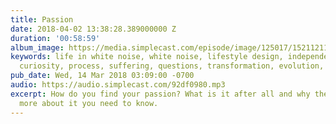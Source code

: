 ```yaml
---
title: Passion
date: 2018-04-02 13:38:28.389000000 Z
duration: '00:58:59'
album_image: https://media.simplecast.com/episode/image/125017/1521121175-artwork.jpg
keywords: life in white noise, white noise, lifestyle design, independent work, passion,
  curiosity, process, suffering, questions, transformation, evolution, craft, love
pub_date: Wed, 14 Mar 2018 03:09:00 -0700
audio: https://audio.simplecast.com/92df0980.mp3
excerpt: How do you find your passion? What is it after all and why there's so much
  more about it you need to know.
---
```


